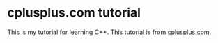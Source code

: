 # cplusplus.com tutorial

This is my tutorial for learning C++.
This tutorial is from [cplusplus.com](https://cplusplus.com/).

